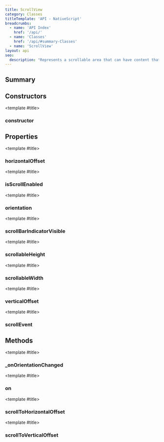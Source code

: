 ```yaml
---
title: ScrollView
category: Classes
titleTemplate: 'API - NativeScript'
breadcrumbs: 
  - name: 'API Index'
    href: '/api/'
  - name: 'Classes'
    href: '/api/#summary-Classes'
  - name: 'ScrollView'
layout: api
seo:
  description: "Represents a scrollable area that can have content that is larger than its bounds."
---
```


<!-- This page is auto generated, do not edit manually. -->
<!-- Run "yarn generate:api-docs" to regenerate -->

<script setup lang="ts">
  import { provide } from "vue";
  import API_DATA from "./ScrollView.data.json";
  
  provide('API_DATA', API_DATA);
</script>

<APIRefHierarchy v-once />

<APIRefComment commentBase64="eyJibG9ja1RhZ3MiOltdLCJtb2RpZmllclRhZ3MiOnt9LCJzdW1tYXJ5IjpbeyJraW5kIjoidGV4dCIsInRleHQiOiJSZXByZXNlbnRzIGEgc2Nyb2xsYWJsZSBhcmVhIHRoYXQgY2FuIGhhdmUgY29udGVudCB0aGF0IGlzIGxhcmdlciB0aGFuIGl0cyBib3VuZHMuIn1dfQ==" v-once />

## <Heading ignore>Summary</Heading>

<APIRefSummary v-once />

## Constructors

<div class="">

<APIRef for="22858" v-once>

<template #title>

### constructor

</template>

</APIRef>

</div>

## Properties

<div class="">

<APIRef for="22862" v-once>

<template #title>

### horizontalOffset

</template>

</APIRef>

</div>

<div class="">

<APIRef for="22860" v-once>

<template #title>

### isScrollEnabled

</template>

</APIRef>

</div>

<div class="">

<APIRef for="22874" v-once>

<template #title>

### orientation

</template>

</APIRef>

</div>

<div class="">

<APIRef for="22865" v-once>

<template #title>

### scrollBarIndicatorVisible

</template>

</APIRef>

</div>

<div class="">

<APIRef for="22863" v-once>

<template #title>

### scrollableHeight

</template>

</APIRef>

</div>

<div class="">

<APIRef for="22864" v-once>

<template #title>

### scrollableWidth

</template>

</APIRef>

</div>

<div class="">

<APIRef for="22861" v-once>

<template #title>

### verticalOffset

</template>

</APIRef>

</div>

<div class="isPublic isStatic">

<APIRef for="22778" v-once>

<template #title>

### scrollEvent

</template>

</APIRef>

</div>

## Methods

<div class="">

<APIRef for="22890" v-once>

<template #title>

### _onOrientationChanged

</template>

</APIRef>

</div>

<div class="">

<APIRef for="22875" v-once>

<template #title>

### on

</template>

</APIRef>

</div>

<div class="">

<APIRef for="22870" v-once>

<template #title>

### scrollToHorizontalOffset

</template>

</APIRef>

</div>

<div class="">

<APIRef for="22866" v-once>

<template #title>

### scrollToVerticalOffset

</template>

</APIRef>

</div>
